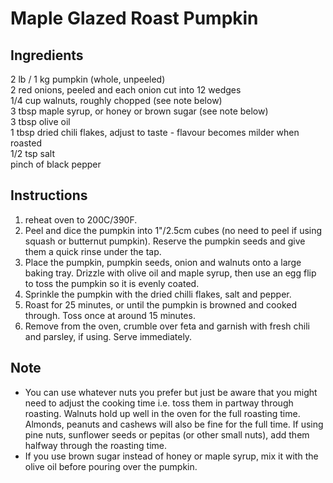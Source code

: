# Maple Glazed Roast Pumpkin

## Ingredients
2 lb / 1 kg pumpkin (whole, unpeeled)  
2 red onions, peeled and each onion cut into 12 wedges  
1/4 cup walnuts, roughly chopped (see note below)  
3 tbsp maple syrup, or honey or brown sugar (see note below)  
3 tbsp olive oil  
1 tbsp dried chili flakes, adjust to taste - flavour becomes milder when roasted  
1/2 tsp salt  
pinch of black pepper  

## Instructions
1. reheat oven to 200C/390F.
2. Peel and dice the pumpkin into 1"/2.5cm cubes (no need to peel if using squash or butternut pumpkin). Reserve the pumpkin seeds and give them a quick rinse under the tap.
3. Place the pumpkin, pumpkin seeds, onion and walnuts onto a large baking tray. Drizzle with olive oil and maple syrup, then use an egg flip to toss the pumpkin so it is evenly coated.
4. Sprinkle the pumpkin with the dried chilli flakes, salt and pepper.
5. Roast for 25 minutes, or until the pumpkin is browned and cooked through. Toss once at around 15 minutes.
6. Remove from the oven, crumble over feta and garnish with fresh chili and parsley, if using. Serve immediately.

## Note

* You can use whatever nuts you prefer but just be aware that you might need to adjust the cooking time i.e. toss them in partway through roasting. Walnuts hold up well in the oven for the full roasting time. Almonds, peanuts and cashews will also be fine for the full time. If using pine nuts, sunflower seeds or pepitas (or other small nuts), add them halfway through the roasting time.
* If you use brown sugar instead of honey or maple syrup, mix it with the olive oil before pouring over the pumpkin.
